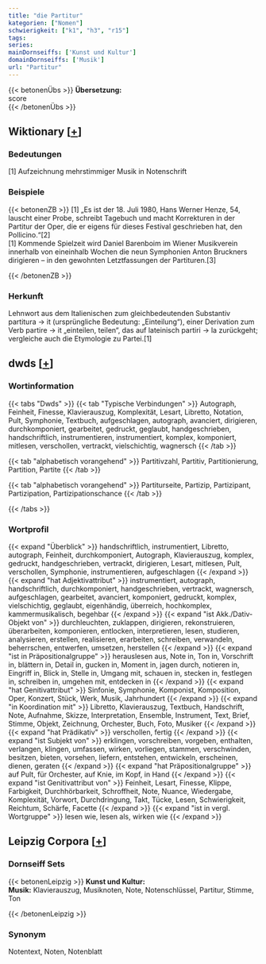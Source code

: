 ```yaml
---
title: "die Partitur"
kategorien: ["Nomen"]
schwierigkeit: ["k1", "h3", "r15"]
tags:
series:
mainDornseiffs: ['Kunst und Kultur']
domainDornseiffs: ['Musik']
url: "Partitur"
---
```


{{< betonenÜbs >}}
**Übersetzung:**  
score  
{{< /betonenÜbs >}}

## Wiktionary [[+](https://de.wiktionary.org/wiki/Partitur)]

### Bedeutungen
[1] Aufzeichnung mehrstimmiger Musik in Notenschrift  

### Beispiele
{{< betonenZB >}}
[1] „Es ist der 18. Juli 1980, Hans Werner Henze, 54, lauscht einer Probe, schreibt Tagebuch und macht Korrekturen in der Partitur der Oper, die er eigens für dieses Festival geschrieben hat, den Pollicino.“[2]  
[1] Kommende Spielzeit wird Daniel Barenboim im Wiener Musikverein innerhalb von eineinhalb Wochen die neun Symphonien Anton Bruckners dirigieren – in den gewohnten Letztfassungen der Partituren.[3]  

{{< /betonenZB >}}
### Herkunft
Lehnwort aus dem Italienischen zum gleichbedeutenden Substantiv partitura → it (ursprüngliche Bedeutung: „Einteilung“), einer Derivation zum Verb partire → it „einteilen, teilen“, das auf lateinisch partiri → la zurückgeht; vergleiche auch die Etymologie zu Partei.[1]  



## dwds [[+](https://www.dwds.de/wb/Partitur)]

### Wortinformation
{{< tabs "Dwds" >}}
{{< tab "Typische Verbindungen" >}}
Autograph, Feinheit, Finesse, Klavierauszug, Komplexität, Lesart, Libretto, Notation, Pult, Symphonie, Textbuch, aufgeschlagen, autograph, avanciert, dirigieren, durchkomponiert, gearbeitet, gedruckt, geglaubt, handgeschrieben, handschriftlich, instrumentieren, instrumentiert, komplex, komponiert, mitlesen, verschollen, vertrackt, vielschichtig, wagnersch
{{< /tab >}}

{{< tab "alphabetisch vorangehend" >}}
Partitivzahl, Partitiv, Partitionierung, Partition, Partite
{{< /tab >}}

{{< tab "alphabetisch vorangehend" >}}
Partiturseite, Partizip, Partizipant, Partizipation, Partizipationschance
{{< /tab >}}

{{< /tabs >}}

### Wortprofil
{{< expand "Überblick" >}} handschriftlich, instrumentiert, Libretto, autograph, Feinheit, durchkomponiert, Autograph, Klavierauszug, komplex, gedruckt, handgeschrieben, vertrackt, dirigieren, Lesart, mitlesen, Pult, verschollen, Symphonie, instrumentieren, aufgeschlagen {{< /expand >}}
{{< expand "hat Adjektivattribut" >}} instrumentiert, autograph, handschriftlich, durchkomponiert, handgeschrieben, vertrackt, wagnersch, aufgeschlagen, gearbeitet, avanciert, komponiert, gedruckt, komplex, vielschichtig, geglaubt, eigenhändig, überreich, hochkomplex, kammermusikalisch, begehbar {{< /expand >}}
{{< expand "ist Akk./Dativ-Objekt von" >}} durchleuchten, zuklappen, dirigieren, rekonstruieren, überarbeiten, komponieren, entlocken, interpretieren, lesen, studieren, analysieren, erstellen, realisieren, erarbeiten, schreiben, verwandeln, beherrschen, entwerfen, umsetzen, herstellen {{< /expand >}}
{{< expand "ist in Präpositionalgruppe" >}} herauslesen aus, Note in, Ton in, Vorschrift in, blättern in, Detail in, gucken in, Moment in, jagen durch, notieren in, Eingriff in, Blick in, Stelle in, Umgang mit, schauen in, stecken in, festlegen in, schreiben in, umgehen mit, entdecken in {{< /expand >}}
{{< expand "hat Genitivattribut" >}} Sinfonie, Symphonie, Komponist, Komposition, Oper, Konzert, Stück, Werk, Musik, Jahrhundert {{< /expand >}}
{{< expand "in Koordination mit" >}} Libretto, Klavierauszug, Textbuch, Handschrift, Note, Aufnahme, Skizze, Interpretation, Ensemble, Instrument, Text, Brief, Stimme, Objekt, Zeichnung, Orchester, Buch, Foto, Musiker {{< /expand >}}
{{< expand "hat Prädikativ" >}} verschollen, fertig {{< /expand >}}
{{< expand "ist Subjekt von" >}} erklingen, vorschreiben, vorgeben, enthalten, verlangen, klingen, umfassen, wirken, vorliegen, stammen, verschwinden, besitzen, bieten, vorsehen, liefern, entstehen, entwickeln, erscheinen, dienen, geraten {{< /expand >}}
{{< expand "hat Präpositionalgruppe" >}} auf Pult, für Orchester, auf Knie, im Kopf, in Hand {{< /expand >}}
{{< expand "ist Genitivattribut von" >}} Feinheit, Lesart, Finesse, Klippe, Farbigkeit, Durchhörbarkeit, Schroffheit, Note, Nuance, Wiedergabe, Komplexität, Vorwort, Durchdringung, Takt, Tücke, Lesen, Schwierigkeit, Reichtum, Schärfe, Facette {{< /expand >}}
{{< expand "ist in vergl. Wortgruppe" >}} lesen wie, lesen als, wirken wie {{< /expand >}}

## Leipzig Corpora [[+](https://corpora.uni-leipzig.de/en/res?word=Partitur&corpusId=deu_newscrawl-public_2018)]

### Dornseiff Sets
{{< betonenLeipzig >}}
**Kunst und Kultur:**  
**Musik:** Klavierauszug, Musiknoten, Note, Notenschlüssel, Partitur, Stimme, Ton  

{{< /betonenLeipzig >}}

### Synonym
Notentext, Noten, Notenblatt

